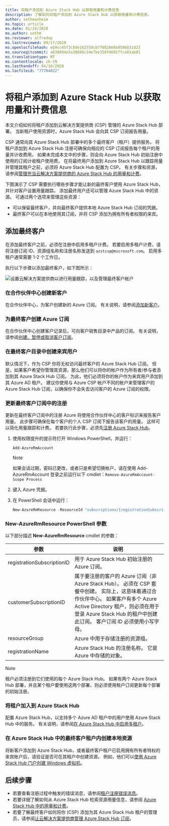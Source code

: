 ```yaml
---
title: 将租户添加到 Azure Stack Hub 以获取用量和计费信息
description: 了解如何将租户添加到 Azure Stack Hub 以获取用量和计费信息。
author: sethmanheim
ms.topic: article
ms.date: 01/24/2020
ms.author: sethm
ms.reviewer: alfredop
ms.lastreviewed: 09/17/2019
ms.openlocfilehash: eb9cc45f3c8de162550cb7f882060a9506831d23
ms.sourcegitcommit: a630894e5a38666c24e7be350f4691ffce81ab81
ms.translationtype: MT
ms.contentlocale: zh-CN
ms.lasthandoff: 04/16/2020
ms.locfileid: "77704822"
---
```

# <a name="add-tenant-for-usage-and-billing-to-azure-stack-hub"></a>将租户添加到 Azure Stack Hub 以获取用量和计费信息

本文介绍如何将租户添加到云解决方案提供商 (CSP) 管理的 Azure Stack Hub 部署。 当新租户使用资源时，Azure Stack Hub 会向其 CSP 订阅报告用量。

CSP 通常向其 Azure Stack Hub 部署中的多个最终客户（租户）提供服务。 将租户添加到 Azure Stack Hub 注册可确保向相应的 CSP 订阅报告每个租户的用量并计收费用。 如果未完成本文中的步骤，则会向 Azure Stack Hub 初始注册中使用的订阅计收租户使用费。 在将最终用户添加到 Azure Stack Hub 以跟踪用量并管理其租户之前，必须将 Azure Stack Hub 配置为 CSP。 有关步骤和资源，请参阅[管理充当云解决方案提供商的 Azure Stack Hub 的用量和计费](azure-stack-add-manage-billing-as-a-csp.md)。

下图演示了 CSP 需要执行哪些步骤才能让新的最终客户使用 Azure Stack Hub，并针对客户设置用量跟踪。 添加最终用户还可以管理 Azure Stack Hub 中的资源。 可通过两个选项来管理这些资源：

- 可以保留最终客户，并向最终客户提供本地 Azure Stack Hub 订阅的凭据。  
- 最终客户可以在本地使用其订阅，并将 CSP 添加为拥有所有者权限的来宾。

## <a name="add-an-end-customer"></a>添加最终客户

在添加最终客户之前，必须在注册中启用多租户计费。 若要启用多租户计费，请将注册订阅 ID、资源组名称和注册名称发送到 `azstcsp@microsoft.com`。 启用多租户通常需要 1-2 个工作日。

执行以下步骤以添加最终客户，如下图所示：

![设置云解决方案提供商以进行用量跟踪，以及管理最终客户帐户](media/azure-stack-csp-enable-billing-usage-tracking/process-csp-enable-billing.png)

### <a name="create-a-new-customer-in-partner-center"></a>在合作伙伴中心创建新客户

在合作伙伴中心，为客户创建新的 Azure 订阅。 有关说明，请参阅[添加新客户](/partner-center/add-a-new-customer)。

### <a name="create-an-azure-subscription-for-the-end-customer"></a>为最终客户创建 Azure 订阅

在合作伙伴中心创建客户记录后，可向客户销售目录中产品的订阅。 有关说明，请参阅[创建、暂停或取消客户订阅](/partner-center/create-a-new-subscription)。

### <a name="create-a-guest-user-in-the-end-customer-directory"></a>在最终客户目录中创建来宾用户

默认情况下，作为 CSP 你将无权访问最终客户的 Azure Stack Hub 订阅。 但是，如果客户希望你管理其资源，那么他们可以将你的帐户作为所有者/参与者添加到其 Azure Stack Hub 订阅。 为此，他们必须将你的帐户作为来宾用户添加到其 Azure AD 租户。 建议你使用与 Azure CSP 帐户不同的帐户来管理客户的 Azure Stack Hub 订阅，以确保你不会失去访问客户的 Azure 订阅的权限。

### <a name="update-the-registration-with-the-end-customer-subscription"></a>更新最终客户订阅中的注册

更新在最终客户订阅中的注册 Azure 将使用合作伙伴中心的客户标识来报告客户用量。 此步骤可确保在每个客户的个人 CSP 订阅下报告该客户的用量。 这样可以简化用量跟踪和计费。 若要执行此步骤，必须先[注册 Azure Stack Hub](azure-stack-registration.md)。

1. 使用权限提升的提示符打开 Windows PowerShell，并运行：  

   ```powershell
   Add-AzureRmAccount
   ```

   >[!Note]
   > 如果会话过期，密码已更改，或者只是希望切换帐户，请在使用 Add-AzureRmAccount 登录之前运行以下 cmdlet：`Remove-AzureRmAccount-Scope Process`

2. 键入 Azure 凭据。
3. 在 PowerShell 会话中运行：

   ```powershell
   New-AzureRmResource -ResourceId "subscriptions/{registrationSubscriptionId}/resourceGroups/{resourceGroup}/providers/Microsoft.AzureStack/registrations/{registrationName}/customerSubscriptions/{customerSubscriptionId}" -ApiVersion 2017-06-01
   ```

### <a name="new-azurermresource-powershell-parameters"></a>New-AzureRmResource PowerShell 参数

以下部分描述 **New-AzureRmResource** cmdlet 的参数：

| 参数 | 说明 |
| --- | --- |
|registrationSubscriptionID | 用于 Azure Stack Hub 初始注册的 Azure 订阅。|
| customerSubscriptionID | 属于要注册的客户的 Azure 订阅（非 Azure Stack Hub）。 必须在 CSP 套餐中创建。 实际上，这意味着通过合作伙伴中心。 如果客户有多个 Azure Active Directory 租户，则必须在用于登录 Azure Stack Hub 的租户中创建此订阅。 客户订阅 ID 必须使用小写字母。 |
| resourceGroup | Azure 中用于存储注册的资源组。 |
| registrationName | Azure Stack Hub 的注册名称。 它是 Azure 中存储的对象。 

> [!NOTE]  
> 租户必须注册到它们使用的每个 Azure Stack Hub。 如果有两个 Azure Stack Hub 部署，并且某个租户要使用这两个部署，则必须使用租户订阅更新每个部署的初始注册。

### <a name="onboard-tenant-to-azure-stack-hub"></a>将租户加入到 Azure Stack Hub

配置 Azure Stack Hub，以支持多个 Azure AD 租户中的用户使用 Azure Stack Hub 中的服务。 有关说明，请参阅[在 Azure Stack Hub 中启用多租户](azure-stack-enable-multitenancy.md)。

### <a name="create-a-local-resource-in-the-end-customer-tenant-in-azure-stack-hub"></a>在 Azure Stack Hub 中的最终客户租户内创建本地资源

将新客户添加到 Azure Stack Hub，或者最终客户租户已启用拥有所有者特权的来宾帐户后，请验证是否可在其租户中创建资源。 例如，他们可以[使用 Azure Stack Hub 门户创建 Windows 虚拟机](../user/azure-stack-quick-windows-portal.md)。

## <a name="next-steps"></a>后续步骤

- 若要查看注册过程中触发的错误消息，请参阅[租户注册错误消息](azure-stack-registration-errors.md)。
- 若要详细了解如何从 Azure Stack Hub 检索资源用量信息，请参阅 [Azure Stack Hub 中的用量和计费](azure-stack-billing-and-chargeback.md)。
- 若要了解最终客户如何将你 (CSP) 添加为其 Azure Stack Hub 租户的管理员，请参阅[让云解决方案提供商管理 Azure Stack Hub 订阅](../user/azure-stack-csp-enable-billing-usage-tracking.md)。
